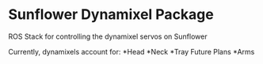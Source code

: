 Sunflower Dynamixel Package
===

ROS Stack for controlling the dynamixel servos on Sunflower

Currently, dynamixels account for:
*Head
*Neck
*Tray
Future Plans
*Arms
